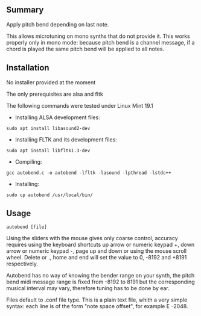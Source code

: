 ## Summary

Apply pitch bend depending on last note.

This allows microtuning on mono synths that do not provide it.
This works properly only in mono mode: because pitch bend is a channel message, if a chord is played the same pitch bend will be applied to all notes.

## Installation

No installer provided at the moment

The only prerequisites are alsa and fltk

The following commands were tested under Linux Mint 19.1

- Installing ALSA development files:
```
sudo apt install libasound2-dev
```
- Installing FLTK and its development files:
```
sudo apt install libfltk1.3-dev
```
- Compiling:
```
gcc autobend.c -o autobend -lfltk -lasound -lpthread -lstdc++
```
- Installing:
```
sudo cp autobend /usr/local/bin/
```
## Usage
```
autobend [file]
```
Using the sliders with the mouse gives only coarse control, accuracy requires using the keyboard shortcuts
up arrow or numeric keypad +, down arrow or numeric keypad -, page up and down or using the mouse scroll wheel.
Delete or ., home and end will set the value to 0, -8192 and +8191 respectively.

Autobend has no way of knowing the bender range on your synth, the pitch bend midi message range is fixed from -8192 to 8191
but the corresponding musical interval may vary, therefore tuning has to be done by ear.

Files default to .conf file type. This is a plain text file, whith a very simple syntax: each line is of the form "note space offset", for example E -2048.
